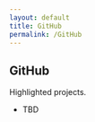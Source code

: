 ```yaml
---
layout: default
title: GitHub
permalink: /GitHub
---
```


## GitHub

Highlighted projects.

* TBD


<form>
  <!-- Form stuff -->
</form>